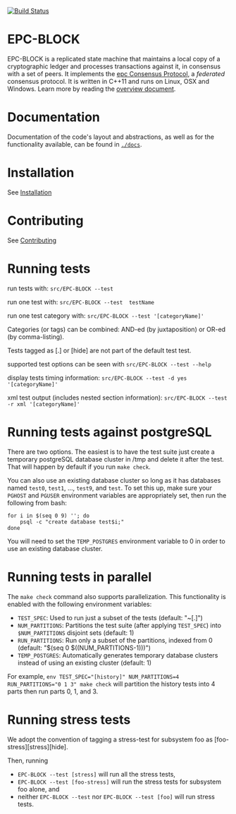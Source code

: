 [![Build Status](https://travis-ci.org/epc/EPC-BLOCK.svg?branch=auto)](https://travis-ci.org/epc/EPC-BLOCK)


# EPC-BLOCK

EPC-BLOCK is a replicated state machine that maintains a local copy of a cryptographic ledger and processes transactions against it, in consensus with a set of peers.
It implements the [epc Consensus Protocol](https://github.com/epc/EPC-BLOCK/blob/master/src/scp/readme.md), a _federated_ consensus protocol.
It is written in C++11 and runs on Linux, OSX and Windows.
Learn more by reading the [overview document](https://github.com/epc/EPC-BLOCK/blob/master/docs/readme.md).

# Documentation

Documentation of the code's layout and abstractions, as well as for the
functionality available, can be found in
[`./docs`](https://github.com/epc/EPC-BLOCK/tree/master/docs).

# Installation

See [Installation](./INSTALL.md)

# Contributing

See [Contributing](./CONTRIBUTING.md)

# Running tests

run tests with:
  `src/EPC-BLOCK --test`

run one test with:
  `src/EPC-BLOCK --test  testName`

run one test category with:
  `src/EPC-BLOCK --test '[categoryName]'`

Categories (or tags) can be combined: AND-ed (by juxtaposition) or OR-ed (by comma-listing).

Tests tagged as [.] or [hide] are not part of the default test test.

supported test options can be seen with
  `src/EPC-BLOCK --test --help`

display tests timing information:
  `src/EPC-BLOCK --test -d yes '[categoryName]'`

xml test output (includes nested section information):
  `src/EPC-BLOCK --test -r xml '[categoryName]'`

# Running tests against postgreSQL

There are two options.  The easiest is to have the test suite just
create a temporary postgreSQL database cluster in /tmp and delete it
after the test.  That will happen by default if you run `make check`.

You can also use an existing database cluster so long as it has
databases named `test0`, `test1`, ..., `test9`, and `test`.  To set
this up, make sure your `PGHOST` and `PGUSER` environment variables
are appropriately set, then run the following from bash:

    for i in $(seq 0 9) ''; do
        psql -c "create database test$i;"
    done

You will need to set the `TEMP_POSTGRES` environment variable to 0
in order to use an existing database cluster.

# Running tests in parallel

The `make check` command also supports parallelization. This functionality is
enabled with the following environment variables:
* `TEST_SPEC`: Used to run just a subset of the tests (default: "~[.]")
* `NUM_PARTITIONS`: Partitions the test suite (after applying `TEST_SPEC`) into
`$NUM_PARTITIONS` disjoint sets (default: 1)
* `RUN_PARTITIONS`: Run only a subset of the partitions, indexed from 0
(default: "$(seq 0 $((NUM_PARTITIONS-1)))")
* `TEMP_POSTGRES`: Automatically generates temporary database clusters instead
of using an existing cluster (default: 1)

For example,
`env TEST_SPEC="[history]" NUM_PARTITIONS=4 RUN_PARTITIONS="0 1 3" make check`
will partition the history tests into 4 parts then run parts 0, 1, and 3.

# Running stress tests
We adopt the convention of tagging a stress-test for subsystem foo as [foo-stress][stress][hide].

Then, running
* `EPC-BLOCK --test [stress]` will run all the stress tests,
* `EPC-BLOCK --test [foo-stress]` will run the stress tests for subsystem foo alone, and
* neither `EPC-BLOCK --test` nor `EPC-BLOCK --test [foo]` will run stress tests.


